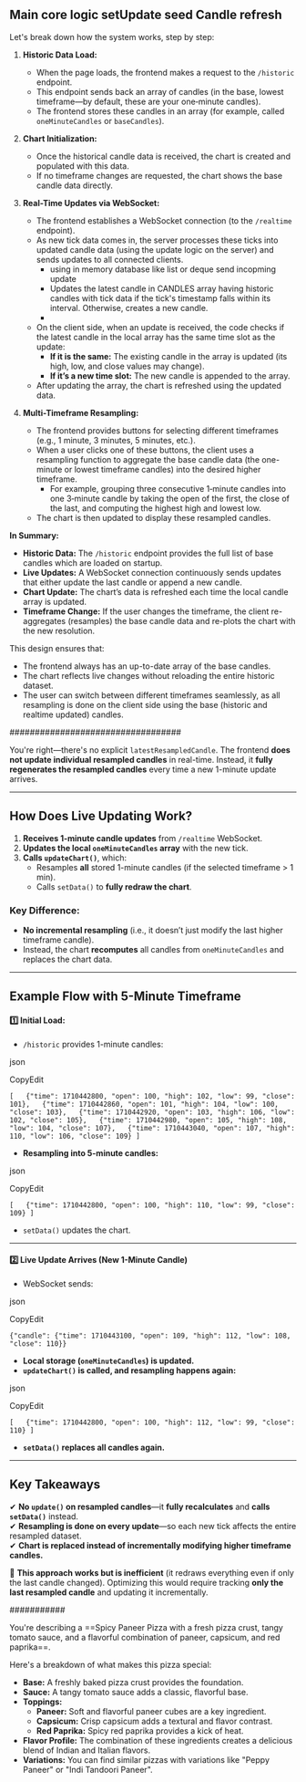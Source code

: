## Main core logic setUpdate seed Candle refresh

Let's break down how the system works, step by step:

1. **Historic Data Load:**
   
   * When the page loads, the frontend makes a request to the `/historic` endpoint.
   * This endpoint sends back an array of candles (in the base, lowest timeframe—by default, these are your one‑minute candles).
   * The frontend stores these candles in an array (for example, called `oneMinuteCandles` or `baseCandles`).
1. **Chart Initialization:**
   
   * Once the historical candle data is received, the chart is created and populated with this data.
   * If no timeframe changes are requested, the chart shows the base candle data directly.
1. **Real-Time Updates via WebSocket:**
   
   * The frontend establishes a WebSocket connection (to the `/realtime` endpoint).
   * As new tick data comes in, the server processes these ticks into updated candle data (using the update logic on the server) and sends updates to all connected clients.
     * using in memory database like list or deque  send incopming update 
     * Updates the latest candle in CANDLES array having historic candles  with tick data if the tick's timestamp falls within its interval. Otherwise, creates a new candle.
     * 
   * On the client side, when an update is received, the code checks if the latest candle in the local array has the same time slot as the update:
     * **If it is the same:** The existing candle in the array is updated (its high, low, and close values may change).
     * **If it’s a new time slot:** The new candle is appended to the array.
   * After updating the array, the chart is refreshed using the updated data.
1. **Multi-Timeframe Resampling:**
   
   * The frontend provides buttons for selecting different timeframes (e.g., 1 minute, 3 minutes, 5 minutes, etc.).
   * When a user clicks one of these buttons, the client uses a resampling function to aggregate the base candle data (the one-minute or lowest timeframe candles) into the desired higher timeframe.
     * For example, grouping three consecutive 1‑minute candles into one 3‑minute candle by taking the open of the first, the close of the last, and computing the highest high and lowest low.
   * The chart is then updated to display these resampled candles.

**In Summary:**

* **Historic Data:** The `/historic` endpoint provides the full list of base candles which are loaded on startup.
* **Live Updates:** A WebSocket connection continuously sends updates that either update the last candle or append a new candle.
* **Chart Update:** The chart’s data is refreshed each time the local candle array is updated.
* **Timeframe Change:** If the user changes the timeframe, the client re-aggregates (resamples) the base candle data and re-plots the chart with the new resolution.

This design ensures that:

* The frontend always has an up-to-date array of the base candles.
* The chart reflects live changes without reloading the entire historic dataset.
* The user can switch between different timeframes seamlessly, as all resampling is done on the client side using the base (historic and realtime updated) candles.

\##################################

You're right—there's no explicit `latestResampledCandle`. The frontend **does not update individual resampled candles** in real-time. Instead, it **fully regenerates the resampled candles** every time a new 1-minute update arrives.

---

## **How Does Live Updating Work?**

1. **Receives 1-minute candle updates** from `/realtime` WebSocket.
1. **Updates the local `oneMinuteCandles` array** with the new tick.
1. **Calls `updateChart()`**, which:
   * Resamples **all** stored 1-minute candles (if the selected timeframe > 1 min).
   * Calls `setData()` to **fully redraw the chart**.

### **Key Difference:**

* **No incremental resampling** (i.e., it doesn’t just modify the last higher timeframe candle).
* Instead, the chart **recomputes** all candles from `oneMinuteCandles` and replaces the chart data.

---

## **Example Flow with 5-Minute Timeframe**

#### **1️⃣ Initial Load:**

* `/historic` provides 1-minute candles:

json

CopyEdit

`[   {"time": 1710442800, "open": 100, "high": 102, "low": 99, "close": 101},   {"time": 1710442860, "open": 101, "high": 104, "low": 100, "close": 103},   {"time": 1710442920, "open": 103, "high": 106, "low": 102, "close": 105},   {"time": 1710442980, "open": 105, "high": 108, "low": 104, "close": 107},   {"time": 1710443040, "open": 107, "high": 110, "low": 106, "close": 109} ]`

* **Resampling into 5-minute candles:**

json

CopyEdit

`[   {"time": 1710442800, "open": 100, "high": 110, "low": 99, "close": 109} ]`

* `setData()` updates the chart.

---

#### **2️⃣ Live Update Arrives (New 1-Minute Candle)**

* WebSocket sends:

json

CopyEdit

`{"candle": {"time": 1710443100, "open": 109, "high": 112, "low": 108, "close": 110}}`

* **Local storage (`oneMinuteCandles`) is updated.**
* **`updateChart()` is called, and resampling happens again:**

json

CopyEdit

`[   {"time": 1710442800, "open": 100, "high": 112, "low": 99, "close": 110} ]`

* **`setData()` replaces all candles again.**

---

## **Key Takeaways**

✔ **No `update()` on resampled candles**—it **fully recalculates** and **calls `setData()`** instead.  
✔ **Resampling is done on every update**—so each new tick affects the entire resampled dataset.  
✔ **Chart is replaced instead of incrementally modifying higher timeframe candles.**

🚀 **This approach works but is inefficient** (it redraws everything even if only the last candle changed). Optimizing this would require tracking **only the last resampled candle** and updating it incrementally.

\###########

You're describing a ==Spicy Paneer Pizza with a fresh pizza crust, tangy tomato sauce, and a flavorful combination of paneer, capsicum, and red paprika==. 

Here's a breakdown of what makes this pizza special:

* **Base:** A freshly baked pizza crust provides the foundation. 
* **Sauce:** A tangy tomato sauce adds a classic, flavorful base. 
* **Toppings:**
  * **Paneer:** Soft and flavorful paneer cubes are a key ingredient. 
  * **Capsicum:** Crisp capsicum adds a textural and flavor contrast. 
  * **Red Paprika:** Spicy red paprika provides a kick of heat. 
* **Flavor Profile:** The combination of these ingredients creates a delicious blend of Indian and Italian flavors. 
* **Variations:** You can find similar pizzas with variations like "Peppy Paneer" or "Indi Tandoori Paneer".
